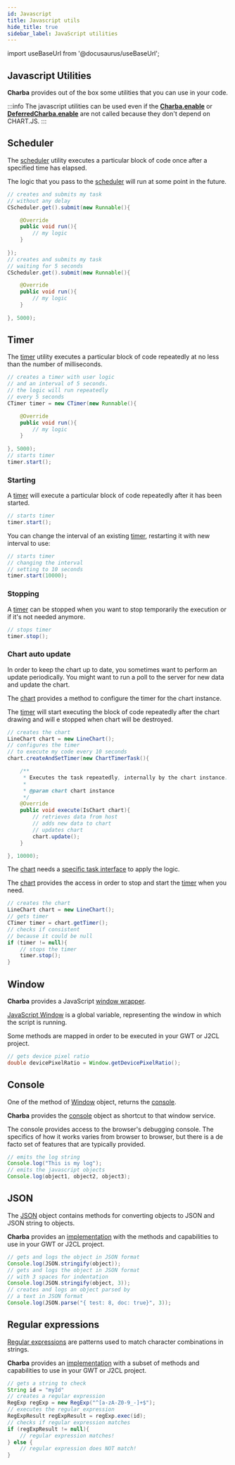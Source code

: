 ```yaml
---
id: Javascript
title: Javascript utils
hide_title: true
sidebar_label: JavaScript utilities
---
```

import useBaseUrl from '@docusaurus/useBaseUrl';

## Javascript Utilities

**Charba** provides out of the box some utilities that you can use in your code.

:::info
The javascript utilities can be used even if the [**Charba.enable**](../getting-started/GettingStarted#embedded-resources) or [**DeferredCharba.enable**](../getting-started/GettingStarted#deferred-resources) are not called because they don't depend on CHART.JS.
:::

## Scheduler

The [scheduler](https://pepstock-org.github.io/Charba/6.5/org/pepstock/charba/client/utils/CScheduler.html) utility executes a particular block of code once after a specified time has elapsed. 

The logic that you pass to the [scheduler](https://pepstock-org.github.io/Charba/6.5/org/pepstock/charba/client/utils/CScheduler.html) will run at some point in the future. 

```java
// creates and submits my task
// without any delay
CScheduler.get().submit(new Runnable(){

	@Override
	public void run(){
		// my logic
	}
	
});
// creates and submits my task
// waiting for 5 seconds
CScheduler.get().submit(new Runnable(){

	@Override
	public void run(){
		// my logic
	}
	
}, 5000);
```

## Timer

The [timer](https://pepstock-org.github.io/Charba/6.5/org/pepstock/charba/client/utils/CTimer.html) utility executes a particular block of code repeatedly at no less than the number of milliseconds.

```java
// creates a timer with user logic
// and an interval of 5 seconds.
// the logic will run repeatedly
// every 5 seconds
CTimer timer = new CTimer(new Runnable(){

	@Override
	public void run(){
		// my logic
	}
	
}, 5000);
// starts timer
timer.start();
```

### Starting

A [timer](https://pepstock-org.github.io/Charba/6.5/org/pepstock/charba/client/utils/CTimer.html) will execute a particular block of code repeatedly after it has been started.

```java
// starts timer
timer.start();
```

You can change the interval of an existing [timer](https://pepstock-org.github.io/Charba/6.5/org/pepstock/charba/client/utils/CTimer.html), restarting it with new interval to use:

```java
// starts timer
// changing the interval 
// setting to 10 seconds
timer.start(10000);
```

### Stopping

A [timer](https://pepstock-org.github.io/Charba/6.5/org/pepstock/charba/client/utils/CTimer.html) can be stopped when you want to stop temporarily the execution or if it's not needed anymore.

```java
// stops timer
timer.stop();
```

### Chart auto update

In order to keep the chart up to date, you sometimes want to perform an update periodically. You might want to run a poll to the server for new data and update the chart.

The [chart](https://pepstock-org.github.io/Charba/6.5/org/pepstock/charba/client/AbstractChart.html) provides a method to configure the timer for the chart instance.

The [timer](https://pepstock-org.github.io/Charba/6.5/org/pepstock/charba/client/utils/CTimer.html) will start executing the block of code repeatedly after the chart drawing and will e stopped when chart will be destroyed.

```java
// creates the chart
LineChart chart = new LineChart();
// configures the timer
// to execute my code every 10 seconds 
chart.createAndSetTimer(new ChartTimerTask(){

	/**
	 * Executes the task repeatedly, internally by the chart instance. 
	 * 
	 * @param chart chart instance
	 */
	@Override
	public void execute(IsChart chart){
		// retrieves data from host
		// adds new data to chart
		// updates chart
		chart.update();
	}

}, 10000);
```

The [chart](https://pepstock-org.github.io/Charba/6.5/org/pepstock/charba/client/AbstractChart.html) needs a [specific task interface](https://pepstock-org.github.io/Charba/6.5/org/pepstock/charba/client/ChartTimerTask.html) to apply the logic.

The [chart](https://pepstock-org.github.io/Charba/6.5/org/pepstock/charba/client/AbstractChart.html) provides the access in order to stop and start the [timer](https://pepstock-org.github.io/Charba/6.5/org/pepstock/charba/client/utils/CTimer.html) when you need.

```java
// creates the chart
LineChart chart = new LineChart();
// gets timer
CTimer timer = chart.getTimer();
// checks if consistent
// because it could be null
if (timer != null){
	// stops the timer
	timer.stop();
}
```

## Window

**Charba** provides a JavaScript [window wrapper](https://pepstock-org.github.io/Charba/6.5/org/pepstock/charba/client/utils/Window.html).

[JavaScript Window](https://developer.mozilla.org/en-US/docs/Web/API/Window) is a global variable, representing the window in which the script is running.

Some methods are mapped in order to be executed in your GWT or J2CL project.

```java
// gets device pixel ratio
double devicePixelRatio = Window.getDevicePixelRatio();
```

## Console

One of the method of [Window](https://developer.mozilla.org/en-US/docs/Web/API/Window) object, returns the [console](https://developer.mozilla.org/en-US/docs/Web/API/console). 

**Charba** provides the [console](https://pepstock-org.github.io/Charba/6.5/org/pepstock/charba/client/utils/Console.html) object as shortcut to that window service.

The console provides access to the browser's debugging console. The specifics of how it works varies from browser to browser, but there is a de facto set of features that are typically provided.

```java
// emits the log string 
Console.log("This is my log");
// emits the javascript objects
Console.log(object1, object2, object3);
```

## JSON

The [JSON](https://developer.mozilla.org/en-US/docs/Web/JavaScript/Reference/Global_Objects/JSON) object contains methods for converting objects to JSON and JSON string to objects.

**Charba** provides an [implementation](https://pepstock-org.github.io/Charba/6.5/org/pepstock/charba/client/utils/JSON.html) with the methods and capabilities to use in your GWT or J2CL project.

```java
// gets and logs the object in JSON format
Console.log(JSON.stringify(object));
// gets and logs the object in JSON format
// with 3 spaces for indentation
Console.log(JSON.stringify(object, 3));
// creates and logs an object parsed by 
// a text in JSON format
Console.log(JSON.parse("{ test: 8, doc: true}", 3));
```

## Regular expressions

[Regular expressions](https://developer.mozilla.org/en-US/docs/Web/JavaScript/Reference/Global_Objects/RegExp) are patterns used to match character combinations in strings. 

**Charba** provides an [implementation](https://pepstock-org.github.io/Charba/6.5/org/pepstock/charba/client/utils/RegExp.html) with a subset of methods and capabilities to use in your GWT or J2CL project.

```java
// gets a string to check
String id = "myId"
// creates a regular expression
RegExp regExp = new RegExp("^[a-zA-Z0-9_-]+$");
// executes the regular expression
RegExpResult regExpResult = regExp.exec(id);
// checks if regular expression matches
if (regExpResult != null){
	// regular expression matches!
} else {
	// regular expression does NOT match!
}
```
